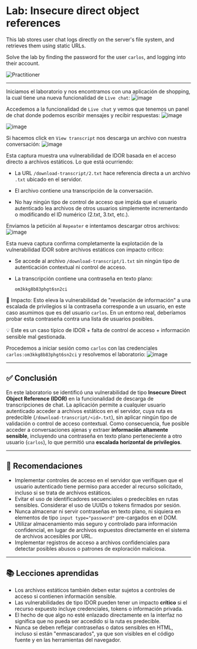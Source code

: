 # Lab: Insecure direct object references

This lab stores user chat logs directly on the server's file system, and retrieves them using static URLs.

Solve the lab by finding the password for the user `carlos`, and logging into their account.

![Practitioner](https://img.shields.io/badge/level-Apprentice-green) 

---

Iniciamos el laboratorio y nos encontramos con una aplicación de shopping, la cual tiene una nueva funcionalidad de `Live chat`:
![image](https://github.com/user-attachments/assets/67d91861-c104-46b1-8752-2795b9b44b34)

Accedemos a la funcionalidad de `Live chat` y vemos que tenemos un panel de chat donde podemos escribir mensajes y recibir respuestas:
![image](https://github.com/user-attachments/assets/4c7d7433-d0e8-45c6-bf4b-2e2530d29f9c)

![image](https://github.com/user-attachments/assets/c71181b6-446a-4c67-8f9f-9bad4acfb8af)

Si hacemos click en `View transcript` nos descarga un archivo con nuestra conversación:
![image](https://github.com/user-attachments/assets/e37b4ada-c794-4da3-b588-290eaf01271b)

Esta captura muestra una vulnerabilidad de IDOR basada en el acceso directo a archivos estáticos. Lo que está ocurriendo:

- La URL `/download-transcript/2.txt` hace referencia directa a un archivo `.txt` ubicado en el servidor.

- El archivo contiene una transcripción de la conversación.

- No hay ningún tipo de control de acceso que impida que el usuario autenticado lea archivos de otros usuarios simplemente incrementando o modificando el ID numérico (2.txt, 3.txt, etc.).

Enviamos la petición al `Repeater` e intentamos descargar otros archivos:
![image](https://github.com/user-attachments/assets/f42ab105-4f5e-4ee2-a8b8-140e022c4132)

Esta nueva captura confirma completamente la explotación de la vulnerabilidad IDOR sobre archivos estáticos con impacto crítico:

- Se accede al archivo `/download-transcript/1.txt` sin ningún tipo de autenticación contextual ni control de acceso.

- La transcripción contiene una contraseña en texto plano:
  ```text
  om3kkg8b83phgt6sn2ci
  ```

🔴 Impacto:
Esto eleva la vulnerabilidad de "revelación de información" a una escalada de privilegios si la contraseña corresponde a un usuario, en este caso asumimos que es del usuario `carlos`. En un entorno real, deberíamos probar esta contraseña contra una lista de usuarios posibles.

💡 Este es un caso típico de IDOR + falta de control de acceso + información sensible mal gestionada.

Procedemos a iniciar sesión como `carlos` con las credenciales `carlos:om3kkg8b83phgt6sn2ci` y resolvemos el laboratorio:
![image](https://github.com/user-attachments/assets/7301b27d-9454-4f3b-a66e-be13f053e1a7)


---

## ✅ Conclusión

En este laboratorio se identificó una vulnerabilidad de tipo **Insecure Direct Object Reference (IDOR)** en la funcionalidad de descarga de transcripciones de chat. La aplicación permite a cualquier usuario autenticado acceder a archivos estáticos en el servidor, cuya ruta es predecible (`/download-transcript/<id>.txt`), sin aplicar ningún tipo de validación o control de acceso contextual. Como consecuencia, fue posible acceder a conversaciones ajenas y extraer **información altamente sensible**, incluyendo una contraseña en texto plano perteneciente a otro usuario (`carlos`), lo que permitió una **escalada horizontal de privilegios**.

---

## 🔐 Recomendaciones

- Implementar controles de acceso en el servidor que verifiquen que el usuario autenticado tiene permiso para acceder al recurso solicitado, incluso si se trata de archivos estáticos.
- Evitar el uso de identificadores secuenciales o predecibles en rutas sensibles. Considerar el uso de UUIDs o tokens firmados por sesión.
- Nunca almacenar ni servir contraseñas en texto plano, ni siquiera en elementos de tipo `input type="password"` pre-cargados en el DOM.
- Utilizar almacenamiento más seguro y controlado para información confidencial, en lugar de archivos expuestos directamente en el sistema de archivos accesibles por URL.
- Implementar registros de acceso a archivos confidenciales para detectar posibles abusos o patrones de exploración maliciosa.

---

## 📚 Lecciones aprendidas

- Los archivos estáticos también deben estar sujetos a controles de acceso si contienen información sensible.
- Las vulnerabilidades de tipo IDOR pueden tener un impacto **crítico** si el recurso expuesto incluye credenciales, tokens o información privada.
- El hecho de que algo no esté enlazado directamente en la interfaz no significa que no pueda ser accedido si la ruta es predecible.
- Nunca se deben reflejar contraseñas o datos sensibles en HTML, incluso si están "enmascarados", ya que son visibles en el código fuente y en las herramientas del navegador.
